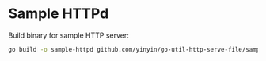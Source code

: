 # Sample HTTPd

Build binary for sample HTTP server:

```sh
go build -o sample-httpd github.com/yinyin/go-util-http-serve-file/sample
```
